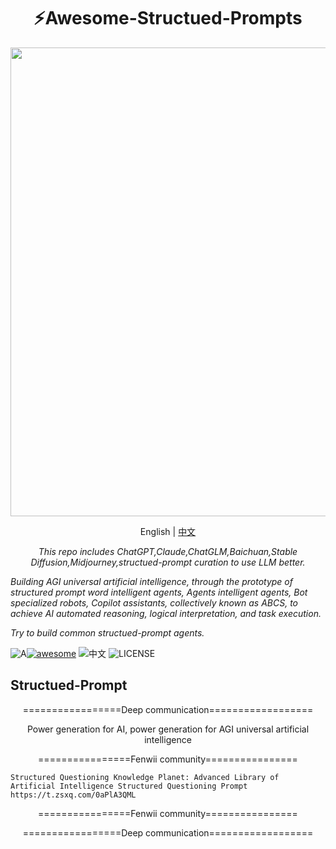 <h1 align="center">
⚡️Awesome-Structued-Prompts
</h1>
<p align="center">
  <a href="https://github.com/fenwii/LibraryBookSearchEnginePro">
    <img src="images/LibraryBookSearchEngine.gif" width="750px">
  </a>
</p>
<p align="center">
    English | <a href="./README.md">中文</a>
</p>
<p align="center">
    <em>
This repo includes ChatGPT,Claude,ChatGLM,Baichuan,Stable Diffusion,Midjourney,structued-prompt curation to use LLM better.


Building AGI universal artificial intelligence, through the prototype of structured prompt word intelligent agents, Agents intelligent agents, Bot specialized robots, Copilot assistants, collectively known as ABCS, to achieve AI automated reasoning, logical interpretation, and task execution.

Try to build common structued-prompt agents.
</em>
</p>
<p align="center">

![A](https://img.shields.io/badge/chatGPT-74aa9c?style=for-the-badge&logo=openai&logoColor=white)[![awesome](https://camo.githubusercontent.com/abb97269de2982c379cbc128bba93ba724d8822bfbe082737772bd4feb59cb54/68747470733a2f2f63646e2e7261776769742e636f6d2f73696e647265736f726875732f617765736f6d652f643733303566333864323966656437386661383536353265336136336531353464643865383832392f6d656469612f62616467652e737667)](https://github.com/sindresorhus/awesome)
![中文](https://wangchujiang.com/sb/lang/english.svg)
![LICENSE](https://wangchujiang.com/sb/license/mit.svg)

##  Structued-Prompt

<p align="center">
=================Deep communication==================
</p>

<p align="center">
      Power generation for AI, power generation for AGI universal artificial intelligence
</p>

<p align="center">
================Fenwii community================
</p>

<p align="center">

	Structured Questioning Knowledge Planet: Advanced Library of Artificial Intelligence Structured Questioning Prompt https://t.zsxq.com/0aPlA3QML

</p>  
</p>  
<p align="center">
================Fenwii community================
</p>
<p align="center">
=================Deep communication==================
</p>
